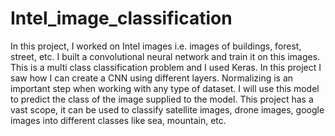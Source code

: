 # Intel_image_classification
In this project, I worked on Intel images i.e. images of buildings, forest, street, etc. I built a convolutional neural network and train it on this images. This is a multi class classification problem and I used Keras.
In this project I saw how I can create a CNN using different layers. Normalizing is an important step when working with any type of dataset. I will use this model to predict the class of the image supplied to the model.
This project has a vast scope, it can be used to classify satellite images, drone images, google images into different classes like sea, mountain, etc.
